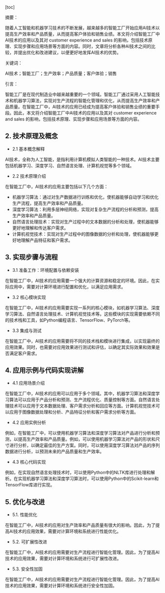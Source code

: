
[toc]                    
                
                
摘要：

随着人工智能和机器学习技术的不断发展，越来越多的智能工厂开始应用AI技术以提高生产效率和产品质量，从而提高客户体验和销售业绩。本文将介绍智能工厂中AI技术的应用以及其对 customer experience and sales 的影响，包括技术原理、实现步骤和应用场景等方面的内容。同时，文章将分析各种AI技术之间的比较，并提出优化和改进建议，以便更好地发挥AI技术的优势。

关键词：

AI技术；智能工厂；生产效率；产品质量；客户体验；销售

引言：

智能工厂是在现代制造业中越来越重要的一个领域。智能工厂通过采用人工智能技术和机器学习算法，实现对生产流程的智能化管理和优化，从而提高生产效率和产品质量。在智能工厂中，AI技术的应用已经成为提高客户体验和销售业绩的重要手段。因此，本文将介绍智能工厂中AI技术的应用以及其对 customer experience and sales 的影响，包括技术原理、实现步骤和应用场景等方面的内容。

## 2. 技术原理及概念

- 2.1 基本概念解释

AI技术，全称为人工智能，是指利用计算机模拟人类智能的一种技术。AI技术主要包括机器学习、深度学习、自然语言处理、计算机视觉等多个领域。

- 2.2 技术原理介绍

在智能工厂中，AI技术的应用主要包括以下几个方面：

- 机器学习算法：通过对生产数据进行训练和优化，使机器能够自动学习和优化生产流程，提高生产效率和产品质量。
- 深度学习算法：利用多层神经网络，实现对复杂生产流程的分析和预测，提高生产效率和产品质量。
- 自然语言处理技术：实现对生产过程中的文本数据的分析和处理，使机器能够更好地理解和传达客户需求。
- 计算机视觉技术：实现对生产过程中的图像数据的分析和处理，使机器能够更好地理解产品特征和客户需求。

## 3. 实现步骤与流程

- 3.1 准备工作：环境配置与依赖安装

在智能工厂中，AI技术的应用需要一个强大的计算资源和稳定的环境。因此，在实际应用中，需要对计算环境进行配置和优化，以满足应用需求。

- 3.2 核心模块实现

在智能工厂中，AI技术的应用需要实现一系列的核心模块，如机器学习算法、深度学习算法、自然语言处理技术、计算机视觉技术等。这些模块的实现需要依赖不同的技术栈和工具，如Python编程语言、TensorFlow、PyTorch等。

- 3.3 集成与测试

在智能工厂中，AI技术的应用需要将不同的技术栈和模块进行集成，以实现最终的应用效果。同时，也需要对应用效果进行测试和评估，以确定其实际效果和效果是否满足客户需求。

## 4. 应用示例与代码实现讲解

- 4.1 应用场景介绍

在智能工厂中，AI技术的应用可以应用于多个领域。其中，机器学习算法和深度学习算法可以应用于产品分析和预测、生产流程优化、质量控制等方面。自然语言处理技术可以应用于文本数据处理、客户需求分析和回应等方面。计算机视觉技术可以应用于图像数据处理和分析、产品特征分析和客户需求分析等方面。

- 4.2 应用实例分析

例如，在智能工厂中，可以使用机器学习算法和深度学习算法对产品进行分析和预测，以提高生产效率和产品质量。例如，可以使用机器学习算法对产品的形状和尺寸进行分析，以确定最佳的生产方案。同时，可以使用深度学习算法对产品的序列数据进行分析，以预测未来的产品质量和生产效率。

- 4.3 核心代码实现

例如，在实现自然语言处理技术时，可以使用Python中的NLTK库进行处理和解析。在实现机器学习算法和深度学习算法时，可以使用Python中的Scikit-learn和TensorFlow库进行实现。

## 5. 优化与改进

- 5.1. 性能优化

在智能工厂中，AI技术的应用对生产效率和产品质量有很大的影响。因此，为了提高AI技术的应用效果，需要对计算环境和系统进行性能优化。

- 5.2. 可扩展性改进

在智能工厂中，AI技术的应用需要对生产流程进行智能化管理。因此，为了提高AI技术的应用效果，需要对计算环境和系统进行可扩展性改进。

- 5.3. 安全性加固

在智能工厂中，AI技术的应用需要对生产流程进行智能化管理。因此，为了提高AI技术的应用效果，需要对计算环境和系统进行安全性加固。

